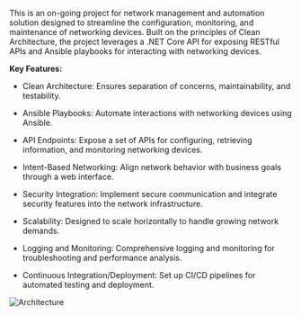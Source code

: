 This is an on-going project for network management and automation solution designed to streamline the configuration, monitoring, and maintenance of networking devices. Built on the principles of Clean Architecture, the project leverages a .NET Core API for exposing RESTful APIs and Ansible playbooks for interacting with networking devices.

**Key Features:**

- Clean Architecture: Ensures separation of concerns, maintainability, and testability.

- Ansible Playbooks: Automate interactions with networking devices using Ansible.

- API Endpoints: Expose a set of APIs for configuring, retrieving information, and monitoring networking devices.

- Intent-Based Networking: Align network behavior with business goals through a web interface.

- Security Integration: Implement secure communication and integrate security features into the network infrastructure.

- Scalability: Designed to scale horizontally to handle growing network demands.

- Logging and Monitoring: Comprehensive logging and monitoring for troubleshooting and performance analysis.

- Continuous Integration/Deployment: Set up CI/CD pipelines for automated testing and deployment.

![Architecture](https://github.com/mihaihov/Dharma/assets/102878955/5e432b38-f5e4-47f5-993e-acde2e776a17)
